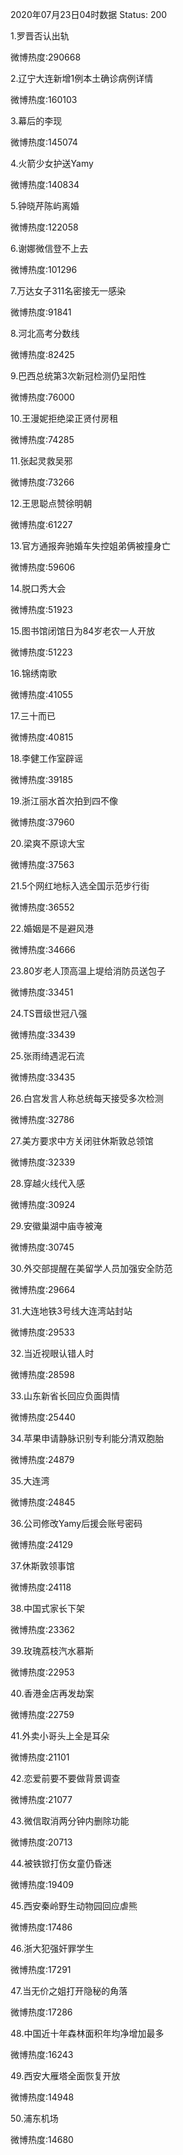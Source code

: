 2020年07月23日04时数据
Status: 200

1.罗晋否认出轨

微博热度:290668

2.辽宁大连新增1例本土确诊病例详情

微博热度:160103

3.幕后的李现

微博热度:145074

4.火箭少女护送Yamy

微博热度:140834

5.钟晓芹陈屿离婚

微博热度:122058

6.谢娜微信登不上去

微博热度:101296

7.万达女子311名密接无一感染

微博热度:91841

8.河北高考分数线

微博热度:82425

9.巴西总统第3次新冠检测仍呈阳性

微博热度:76000

10.王漫妮拒绝梁正贤付房租

微博热度:74285

11.张起灵救吴邪

微博热度:73266

12.王思聪点赞徐明朝

微博热度:61227

13.官方通报奔驰婚车失控姐弟俩被撞身亡

微博热度:59606

14.脱口秀大会

微博热度:51923

15.图书馆闭馆日为84岁老农一人开放

微博热度:51223

16.锦绣南歌

微博热度:41055

17.三十而已

微博热度:40815

18.李健工作室辟谣

微博热度:39185

19.浙江丽水首次拍到四不像

微博热度:37960

20.梁爽不原谅大宝

微博热度:37563

21.5个网红地标入选全国示范步行街

微博热度:36552

22.婚姻是不是避风港

微博热度:34666

23.80岁老人顶高温上堤给消防员送包子

微博热度:33451

24.TS晋级世冠八强

微博热度:33439

25.张雨绮遇泥石流

微博热度:33435

26.白宫发言人称总统每天接受多次检测

微博热度:32786

27.美方要求中方关闭驻休斯敦总领馆

微博热度:32339

28.穿越火线代入感

微博热度:30924

29.安徽巢湖中庙寺被淹

微博热度:30745

30.外交部提醒在美留学人员加强安全防范

微博热度:29664

31.大连地铁3号线大连湾站封站

微博热度:29533

32.当近视眼认错人时

微博热度:28598

33.山东新省长回应负面舆情

微博热度:25440

34.苹果申请静脉识别专利能分清双胞胎

微博热度:24879

35.大连湾

微博热度:24845

36.公司修改Yamy后援会账号密码

微博热度:24129

37.休斯敦领事馆

微博热度:24118

38.中国式家长下架

微博热度:23362

39.玫瑰荔枝汽水慕斯

微博热度:22953

40.香港金店再发劫案

微博热度:22759

41.外卖小哥头上全是耳朵

微博热度:21101

42.恋爱前要不要做背景调查

微博热度:21077

43.微信取消两分钟内删除功能

微博热度:20713

44.被铁锨打伤女童仍昏迷

微博热度:19409

45.西安秦岭野生动物园回应虐熊

微博热度:17486

46.浙大犯强奸罪学生

微博热度:17291

47.当无价之姐打开隐秘的角落

微博热度:17286

48.中国近十年森林面积年均净增加最多

微博热度:16243

49.西安大雁塔全面恢复开放

微博热度:14948

50.浦东机场

微博热度:14680

